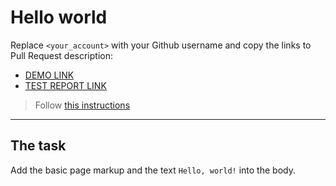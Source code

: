 # Hello world
Replace `<your_account>` with your Github username and copy the links to Pull Request description:
- [DEMO LINK](https://<anyakrainiuk>.github.io/layout_hello-world/)
- [TEST REPORT LINK](https://<anyakrainiuk>.github.io/layout_hello-world/report/html_report/)

> Follow [this instructions](https://mate-academy.github.io/layout_task-guideline/#how-to-solve-the-layout-tasks-on-github)
___

## The task
Add the basic page markup and the text `Hello, world!` into the body.
